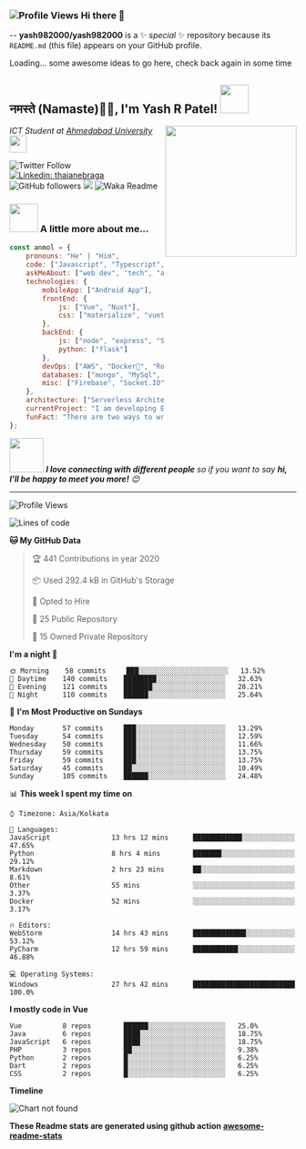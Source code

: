 ### ![Profile Views](http://hits.dwyl.com/yash982000/yash982000.svg) Hi there 👋

--
**yash982000/yash982000** is a ✨ _special_ ✨ repository because its `README.md` (this file) appears on your GitHub profile.

<!--[![HitCount](http://hits.dwyl.com/yash982000/yash982000.svg)](http://hits.dwyl.com/yash982000/yash982000)-->

Loading... some awesome ideas to go here, check back again in some time  
         

<!--Here are some ideas to get you started:

<!--🔭 I’m currently working on ...
- 🌱 I’m currently learning ...
- 👯 I’m looking to collaborate on ...
- 🤔 I’m looking for help with ...
- 💬 Ask me about ...
- 📫 How to reach me: ...
- 😄 Pronouns: ...
- ⚡ Fun fact: ...
--  -->
  
    
<h2>नमस्ते (Namaste)🙏🏻, I'm Yash R Patel! <img src="https://media.giphy.com/media/12oufCB0MyZ1Go/giphy.gif" width="50"></h2>
<img align='right' src="https://media.giphy.com/media/M9gbBd9nbDrOTu1Mqx/giphy.gif" width="230">
<p><em>ICT Student at <a href="https://ahduni.edu.in/">Ahmedabad University</a><img src="https://media.giphy.com/media/WUlplcMpOCEmTGBtBW/giphy.gif" width="30"> 
</em></p>

![Twitter Follow](https://img.shields.io/twitter/follow/misteranmol?label=Follow)
[![Linkedin: thaianebraga](https://img.shields.io/badge/yash-patel-970517166?style=flat-square&logo=Linkedin&logoColor=white&link=https://www.linkedin.com/in/yash-patel-970517166/)](https://www.linkedin.com/in/yash-patel-970517166/)
![GitHub followers](https://img.shields.io/github/followers/yash982000?label=Follow&style=social)
![](https://visitor-badge.glitch.me/badge?page_id=anmol098.anmol098)
![Waka Readme](https://github.com/yash982000/yash982000/workflows/Waka%20Readme/badge.svg)

### <img src="https://media.giphy.com/media/VgCDAzcKvsR6OM0uWg/giphy.gif" width="50"> A little more about me...  

```javascript
const anmol = {
    pronouns: "He" | "Him",
    code: ["Javascript", "Typescript", "Python", "Java", "php"],
    askMeAbout: ["web dev", "tech", "app dev", "photography"],
    technologies: {
        mobileApp: ["Android App"],
        frontEnd: {
            js: ["Vue", "Nuxt"],
            css: ["materialize", "vuetify", "bootstrap"]
        },
        backEnd: {
            js: ["node", "express", "SuiteScript"],
            python: ["flask"]
        },
        devOps: ["AWS", "Docker🐳", "Route53", "Nginx"],
        databases: ["mongo", "MySql", "sqlite"],
        misc: ["Firebase", "Socket.IO", "selenium", "open-cv", "php", "SuiteApp"]
    },
    architecture: ["Serverless Architecture", "Progressive web applications", "Single page applications"],
    currentProject: "I am developing Extension for NetSuite using SuiteScript2.0",
    funFact: "There are two ways to write error-free programs; only the third one works"
};
```

<img src="https://media.giphy.com/media/LnQjpWaON8nhr21vNW/giphy.gif" width="60"> <em><b>I love connecting with different people</b> so if you want to say <b>hi, I'll be happy to meet you more!</b> 😊</em>

---
<!--START_SECTION:waka-->
![Profile Views](http://img.shields.io/badge/Profile%20Views-2154-blue)

![Lines of code](https://img.shields.io/badge/From%20Hello%20World%20I've%20written-2.7%20million%20Lines%20of%20code-blue)

**🐱 My GitHub Data** 

> 🏆 441 Contributions in year 2020
 > 
> 📦 Used 292.4 kB in GitHub's Storage 
 > 
> 💼 Opted to Hire
 > 
> 📜 25 Public Repository 
 > 
> 🔑 15 Owned Private Repository 

**I'm a night 🦉** 

```text
🌞 Morning    58 commits     ███░░░░░░░░░░░░░░░░░░░░░░   13.52% 
🌆 Daytime    140 commits    ████████░░░░░░░░░░░░░░░░░   32.63% 
🌃 Evening    121 commits    ███████░░░░░░░░░░░░░░░░░░   28.21% 
🌙 Night      110 commits    ██████░░░░░░░░░░░░░░░░░░░   25.64%

```
📅 **I'm Most Productive on Sundays**   

```text
Monday       57 commits     ███░░░░░░░░░░░░░░░░░░░░░░   13.29% 
Tuesday      54 commits     ███░░░░░░░░░░░░░░░░░░░░░░   12.59% 
Wednesday    50 commits     ███░░░░░░░░░░░░░░░░░░░░░░   11.66% 
Thursday     59 commits     ███░░░░░░░░░░░░░░░░░░░░░░   13.75% 
Friday       59 commits     ███░░░░░░░░░░░░░░░░░░░░░░   13.75% 
Saturday     45 commits     ██░░░░░░░░░░░░░░░░░░░░░░░   10.49% 
Sunday       105 commits    ██████░░░░░░░░░░░░░░░░░░░   24.48%

```


📊 **This week I spent my time on** 

```text
⌚︎ Timezone: Asia/Kolkata

💬 Languages: 
JavaScript               13 hrs 12 mins      ████████████░░░░░░░░░░░░░   47.65% 
Python                   8 hrs 4 mins        ███████░░░░░░░░░░░░░░░░░░   29.12% 
Markdown                 2 hrs 23 mins       ██░░░░░░░░░░░░░░░░░░░░░░░   8.61% 
Other                    55 mins             ░░░░░░░░░░░░░░░░░░░░░░░░░   3.37% 
Docker                   52 mins             ░░░░░░░░░░░░░░░░░░░░░░░░░   3.17%

🔥 Editors: 
WebStorm                 14 hrs 43 mins      █████████████░░░░░░░░░░░░   53.12% 
PyCharm                  12 hrs 59 mins      ███████████░░░░░░░░░░░░░░   46.88%

💻 Operating Systems: 
Windows                  27 hrs 42 mins      █████████████████████████   100.0%

```

**I mostly code in Vue** 

```text
Vue          8 repos        ██████░░░░░░░░░░░░░░░░░░░   25.0% 
Java         6 repos        ████░░░░░░░░░░░░░░░░░░░░░   18.75% 
JavaScript   6 repos        ████░░░░░░░░░░░░░░░░░░░░░   18.75% 
PHP          3 repos        ██░░░░░░░░░░░░░░░░░░░░░░░   9.38% 
Python       2 repos        █░░░░░░░░░░░░░░░░░░░░░░░░   6.25% 
Dart         2 repos        █░░░░░░░░░░░░░░░░░░░░░░░░   6.25% 
CSS          2 repos        █░░░░░░░░░░░░░░░░░░░░░░░░   6.25%

```


**Timeline**

![Chart not found](https://github.com/yash982000/yash982000/blob/master/charts/bar_graph.png) 


<!--END_SECTION:waka-->

**These Readme stats are generated using github action [awesome-readme-stats](https://github.com/yash982000/waka-readme-stats)**
